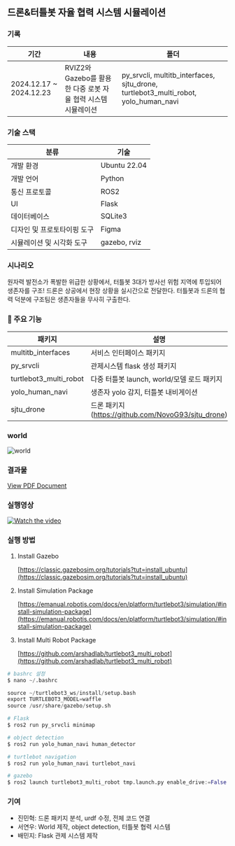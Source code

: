 ## 드론&터틀봇 자율 협력 시스템 시뮬레이션

### 기록

| 기간 | 내용 | 폴더 |
| --- | --- | --- |
| 2024.12.17 ~ 2024.12.23 | RVIZ2와 Gazebo를 활용한 다중 로봇 자율 협력 시스템 시뮬레이션 | py_srvcli, multitb_interfaces, sjtu_drone, turtlebot3_multi_robot, yolo_human_navi |

### 기술 스택

| 분류 | 기술 |
| --- | --- |
| 개발 환경 | Ubuntu 22.04 |
| 개발 언어 | Python |
| 통신 프로토콜 | ROS2 |
| UI | Flask |
| 데이터베이스 | SQLite3 |
| 디자인 및 프로토타이핑 도구 | Figma |
| 시뮬레이션 및 시각화 도구 | gazebo, rviz |

### 시나리오

<aside>

원자력 발전소가 폭발한 위급한 상황에서, 터틀봇 3대가 방사선 위험 지역에 투입되어 생존자를 구조! 드론은 상공에서 현장 상황을 실시간으로 전달한다. 터틀봇과 드론의 협력 덕분에 구조팀은 생존자들을 무사히 구출한다.

</aside>

### **🎯 주요 기능**

| 패키지 | 설명 |
| --- | --- |
| multitb_interfaces | 서비스 인터페이스 패키지 |
| py_srvcli | 관제시스템 flask 생성 패키지 |
| turtlebot3_multi_robot | 다중 터틀봇 launch, world/모델 로드 패키지  |
| yolo_human_navi | 생존자 yolo 감지, 터틀봇 내비게이션 |
| sjtu_drone | 드론 패키지(https://github.com/NovoG93/sjtu_drone) |

### world

![world](https://github.com/user-attachments/assets/d79dce88-23d1-44ec-a2a7-bf6b70aab860)

### 결과물

[View PDF Document](./그룹E-2_7주차_협동-3_산출물.pdf)

### 실행영상

[![Watch the video](https://img.youtube.com/vi/H1p9tkmerFY/hqdefault.jpg)](https://www.youtube.com/watch?v=H1p9tkmerFY)

### 실행 방법

<aside>

1. Install Gazebo
    
    [https://classic.gazebosim.org/tutorials?tut=install_ubuntu](https://classic.gazebosim.org/tutorials?tut=install_ubuntu)
    
2. Install Simulation Package
    
    [https://emanual.robotis.com/docs/en/platform/turtlebot3/simulation/#install-simulation-package](https://emanual.robotis.com/docs/en/platform/turtlebot3/simulation/#install-simulation-package)
    
3. Install Multi Robot Package
    
    [https://github.com/arshadlab/turtlebot3_multi_robot](https://github.com/arshadlab/turtlebot3_multi_robot)
    
</aside>

```python
# bashrc 설정
$ nano ~/.bashrc

source ~/turtlebot3_ws/install/setup.bash
export TURTLEBOT3_MODEL=waffle
source /usr/share/gazebo/setup.sh
```

```python
# Flask
$ ros2 run py_srvcli minimap 

# object detection
$ ros2 run yolo_human_navi human_detector 

# turtlebot navigation
$ ros2 run yolo_human_navi turtlebot_navi 

# gazebo
$ ros2 launch turtlebot3_multi_robot tmp.launch.py enable_drive:=False enable_rviz:=False
```

### 기여

- 진민혁: 드론 패키지 분석, urdf 수정, 전체 코드 연결
- 서연우: World 제작, object detection, 터틀봇 협력 시스템
- 배민지: Flask 관제 시스템 제작

